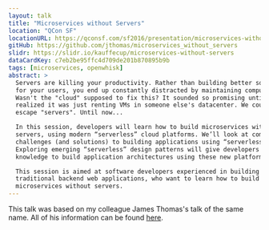 ```yaml
---
layout: talk
title: "Microservices without Servers"
location: "QCon SF"
locationURL: https://qconsf.com/sf2016/presentation/microservices-without-servers
gitHub: https://github.com/jthomas/microservices_without_servers
slidr: https://slidr.io/kauffecup/microservices-without-servers
dataCardKey: c7eb2be95ffc4d709de201b870895b9b
tags: [microservices, openwhisk]
abstract: >
  Servers are killing your productivity. Rather than building better software
  for your users, you end up constantly distracted by maintaining computers.
  Wasn't the "cloud" supposed to fix this? It sounded so promising until we
  realized it was just renting VMs in someone else's datacenter. We couldn't
  escape "servers". Until now...

  In this session, developers will learn how to build microservices without
  servers, using modern “serverless” cloud platforms. We’ll look at common
  challenges (and solutions) to building applications using “serverless” stacks.
  Exploring emerging “serverless” design patterns will give developers the
  knowledge to build application architectures using these new platforms.

  This session is aimed at software developers experienced in building
  traditional backend web applications, who want to learn how to build
  microservices without servers.
---
```


This talk was based on my colleague James Thomas's talk of the same name. All
of his information can be found
[here](https://github.com/jthomas/microservices_without_servers).
